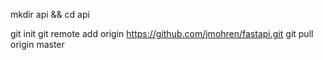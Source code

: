 mkdir api && cd api

git init
git remote add origin https://github.com/jmohren/fastapi.git
git pull origin master
